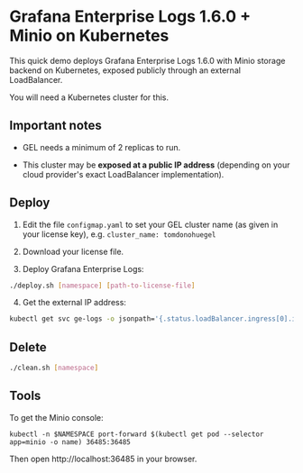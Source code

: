 # Grafana Enterprise Logs 1.6.0 + Minio on Kubernetes

This quick demo deploys Grafana Enterprise Logs 1.6.0 with Minio storage backend on Kubernetes, exposed publicly through an external LoadBalancer.

You will need a Kubernetes cluster for this.

## Important notes

- GEL needs a minimum of 2 replicas to run.

- This cluster may be **exposed at a public IP address** (depending on your cloud provider's exact LoadBalancer implementation).

## Deploy

1. Edit the file `configmap.yaml` to set your GEL cluster name (as given in your license key), e.g. `cluster_name: tomdonohuegel`

2. Download your license file.

3. Deploy Grafana Enterprise Logs:

```bash
./deploy.sh [namespace] [path-to-license-file]
```

4. Get the external IP address:

```bash
kubectl get svc ge-logs -o jsonpath='{.status.loadBalancer.ingress[0].ip}'
```


## Delete

```bash
./clean.sh [namespace]
```

## Tools

To get the Minio console:

```
kubectl -n $NAMESPACE port-forward $(kubectl get pod --selector app=minio -o name) 36485:36485
```

Then open http://localhost:36485 in your browser.
